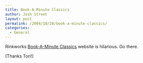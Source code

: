 ```yaml
---
title: Book-A-Minute Classics
author: Josh Street
layout: post
permalink: /2004/10/28/book-a-minute-classics/
categories:
  - General
---
```

Rinkworks [Book-A-Minute Classics][1] website is hilarious. Go there.

(Thanks Tori!)

 [1]: http://rinkworks.com/bookaminute/classics.shtml
